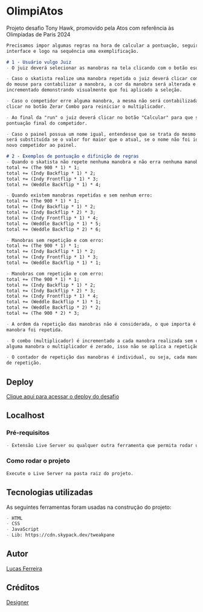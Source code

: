 # OlimpiAtos

Projeto desafio Tony Hawk, promovido pela Atos com referência às Olimpíadas de Paris 2024

```md
Precisamos impor algumas regras na hora de calcular a pontuação, seguiremos com a explicação da
interface e logo na sequência uma exemplificação.

# 1 - Usuário vulgo Juiz
- O juiz deverá selecionar as manobras na tela clicando com o botão esquerdo do mouse.

- Caso o skatista realize uma manobra repetida o juiz deverá clicar com o botão direito 
do mouse para contabilizar a manobra, a cor da manobra será alterada e o contador do Combo será 
incrementado demonstrando visualmente que foi aplicado a seleção.

- Caso o competidor erre alguma manobra, a mesma não será contabilizada, portanto o juiz devererá 
clicar no botão Zerar Combo para reiniciar o multiplicador.

- Ao final da "run" o juiz deverá clicar no botão "Calcular" para que seja exibido no painel a 
pontuação final do competidor.

- Caso o painel possua um nome igual, entendesse que se trata do mesmo skatista, logo a pontuação
será substituída se o valor for maior que o atual, se o nome não foi identico será adicionado um
novo competidor ao painel.
```
```md
# 2 - Exemplos de pontuação e difinição de regras
- Quando o skatista não repete nenhuma manobra e não erra nenhuma manobra:
total += (The 900 * 1) * 1;
total += (Indy Backflip * 1) * 2;
total += (Indy Frontflip * 1) * 3;
total += (Weddle Backflip * 1) * 4;

- Quando existem manobras repetidas e sem nenhum erro:
total += (The 900 * 1) * 1;
total += (Indy Backflip * 1) * 2;
total += (Indy Backflip * 2) * 3;
total += (Indy Frontflip * 1) * 4;
total += (Weddle Backflip * 1) * 5;
total += (Weddle Backflip * 2) * 6;

- Manobras sem repetição e com erro:
total += (The 900 * 1) * 1;
total += (Indy Backflip * 1) * 2;
total += (Indy Frontflip * 1) * 3;
total += (Weddle Backflip * 1) * 1;

- Manobras com repetição e com erro:
total += (The 900 * 1) * 1;
total += (Indy Backflip * 1) * 2;
total += (Indy Backflip * 2) * 3;
total += (Indy Frontflip * 1) * 4;
total += (Weddle Backflip * 1) * 1;
total += (Weddle Backflip * 2) * 2;
total += (The 900 * 2) * 3;

- A ordem da repetição das manobras não é considerada, o que importa é a quantidade de vezes que a 
manobra foi repetida.

- O combo (multiplicador) é incrementado a cada manobra realizada sem erro, caso o competeidor erre 
alguma manobra o multiplicador é zerado, isso não se aplica a repetição de manobras.

- O contador de repetição das manobras é individual, ou seja, cada manobra tem seu contador 
de repetição.
```

## Deploy

[Clique aqui para acessar o deploy do desafio](https://lksferreira.github.io/tony-hawk/)

## Localhost

### Pré-requisitos

```md
- Extensão Live Server ou qualquer outra ferramenta que permita rodar um servidor local.
```
### Como rodar o projeto

```md
Execute o Live Server na pasta raiz do projeto.
```

## Tecnologias utilizadas

As seguintes ferramentas foram usadas na construção do projeto:

```md
- HTML
- CSS
- JavaScript
- Lib: https://cdn.skypack.dev/tweakpane
```

## Autor

[Lucas Ferreira](https://www.linkedin.com/in/lucas-ferreira-developer)

## Créditos
[Designer](https://x.com/intent/follow?screen_name=jh3yy)
